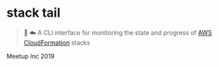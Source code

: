 # stack tail

> 🥞 ☁️ A CLI interface for monitoring the state and progress of [AWS CloudFormation](https://aws.amazon.com/cloudformation/) stacks

Meetup Inc 2019